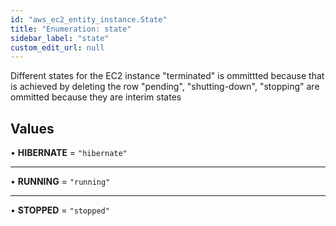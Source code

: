 ```yaml
---
id: "aws_ec2_entity_instance.State"
title: "Enumeration: state"
sidebar_label: "state"
custom_edit_url: null
---
```


Different states for the EC2 instance
"terminated" is ommittted because that is achieved by deleting the row
"pending", "shutting-down", "stopping" are ommitted because they are interim states

## Values

• **HIBERNATE** = ``"hibernate"``

___

• **RUNNING** = ``"running"``

___

• **STOPPED** = ``"stopped"``
